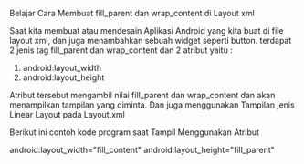Belajar Cara Membuat fill_parent dan wrap_content di Layout xml

Saat kita membuat atau mendesain Aplikasi Android yang kita buat di file layout xml, dan juga  menambahkan sebuah widget  seperti button. terdapat 2 jenis tag fill_parent dan wrap_content dan 2 atribut yaitu :

1. android:layout_width
2. android:layout_height

Atribut tersebut mengambil nilai fill_parent dan wrap_content dan akan menampilkan tampilan yang diminta. Dan  juga menggunakan Tampilan jenis Linear Layout pada Layout.xml

Berikut ini contoh kode program saat Tampil Menggunakan Atribut

android:layout_width="fill_content"
android:layout_height="fill_parent"




